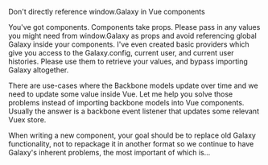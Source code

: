 Don't directly reference window.Galaxy in Vue components

You've got components. Components take props. Please pass in any values you might need from
window.Galaxy as props and avoid referencing global Galaxy inside your components. I've even created
basic providers which give you access to the Galaxy.config, current user, and current user
histories. Please use them to retrieve your values, and bypass importing Galaxy altogether.

There are use-cases where the Backbone models update over time and we need to update some value
inside Vue. Let me help you solve those problems instead of importing backbone models into Vue
components. Usually the answer is a backbone event listener that updates some relevant Vuex store.

When writing a new component, your goal should be to replace old Galaxy functionality, not to
repackage it in another format so we continue to have Galaxy's inherent problems, the most important
of which is...